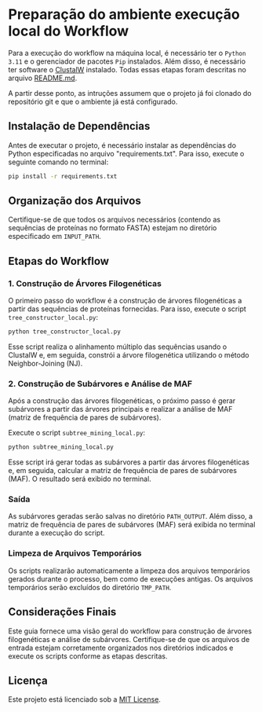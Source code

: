 # Preparação do ambiente execução local do Workflow

Para a execução do workflow na máquina local, é necessário ter o `Python 3.11` e o gerenciador de pacotes `Pip` instalados. Além disso, é necessário ter software o [ClustalW](http://www.clustal.org/clustal2/) instalado. Todas essas etapas foram descritas no arquivo [README.md](../README.md).

A partir desse ponto, as intruções assumem que o projeto já foi clonado do repositório git e que o ambiente já está configurado.

## Instalação de Dependências

Antes de executar o projeto, é necessário instalar as dependências do Python especificadas no arquivo "requirements.txt". Para isso, execute o seguinte comando no terminal:

```bash
pip install -r requirements.txt
```

## Organização dos Arquivos

Certifique-se de que todos os arquivos necessários (contendo as sequências de proteínas no formato FASTA) estejam no diretório especificado em `INPUT_PATH`.

## Etapas do Workflow

### 1. Construção de Árvores Filogenéticas

O primeiro passo do workflow é a construção de árvores filogenéticas a partir das sequências de proteínas fornecidas. Para isso, execute o script `tree_constructor_local.py`:

```bash
python tree_constructor_local.py
```

Esse script realiza o alinhamento múltiplo das sequências usando o ClustalW e, em seguida, constrói a árvore filogenética utilizando o método Neighbor-Joining (NJ).

### 2. Construção de Subárvores e Análise de MAF

Após a construção das árvores filogenéticas, o próximo passo é gerar subárvores a partir das árvores principais e realizar a análise de MAF (matriz de frequência de pares de subárvores).

Execute o script `subtree_mining_local.py`:

```bash
python subtree_mining_local.py
```

Esse script irá gerar todas as subárvores a partir das árvores filogenéticas e, em seguida, calcular a matriz de frequência de pares de subárvores (MAF). O resultado será exibido no terminal.

### Saída

As subárvores geradas serão salvas no diretório `PATH_OUTPUT`. Além disso, a matriz de frequência de pares de subárvores (MAF) será exibida no terminal durante a execução do script.

### Limpeza de Arquivos Temporários

Os scripts realizarão automaticamente a limpeza dos arquivos temporários gerados durante o processo, bem como de execuções antigas. Os arquivos temporários serão excluídos do diretório `TMP_PATH`.

## Considerações Finais

Este guia fornece uma visão geral do workflow para construção de árvores filogenéticas e análise de subárvores. Certifique-se de que os arquivos de entrada estejam corretamente organizados nos diretórios indicados e execute os scripts conforme as etapas descritas.

## Licença

Este projeto está licenciado sob a [MIT License](https://opensource.org/licenses/MIT).

